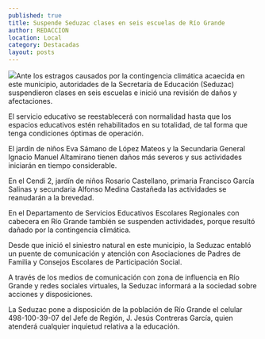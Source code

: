 ```yaml
---
published: true
title: Suspende Seduzac clases en seis escuelas de Río Grande
author: REDACCION
location: Local
category: Destacadas
layout: posts
---
```


![](http://i.imgur.com/mJzjrpDm.jpg)Ante los estragos causados por la contingencia climática acaecida en este municipio, autoridades de la Secretaría de Educación (Seduzac) suspendieron clases en seis escuelas e inició una revisión de daños y afectaciones.
 
El servicio educativo se reestablecerá con normalidad hasta que los espacios educativos estén rehabilitados en su totalidad, de tal forma que tenga condiciones óptimas de operación.
 
El jardín de niños Eva Sámano de López Mateos y la Secundaria General Ignacio Manuel Altamirano tienen daños más severos y sus actividades iniciarán en tiempo considerable.
 
En el Cendi 2, jardín de niños Rosario Castellano, primaria Francisco García Salinas y secundaria Alfonso Medina Castañeda las actividades se reanudarán a la brevedad.
 
En el Departamento de Servicios Educativos Escolares Regionales con cabecera en Río Grande también se suspenden actividades, porque resultó dañado por la contingencia climática.
 
Desde que inició el siniestro natural en este municipio, la Seduzac entabló un puente de comunicación y atención con Asociaciones de Padres de Familia y Consejos Escolares de Participación Social.

A través de los medios de comunicación con zona de influencia en Río Grande y redes sociales virtuales, la Seduzac informará a la sociedad sobre acciones y disposiciones.
 
La Seduzac pone a disposición de la población de Río Grande el celular 498-100-39-07 del Jefe de Región, J. Jesús Contreras García, quien atenderá cualquier inquietud relativa a la educación.
